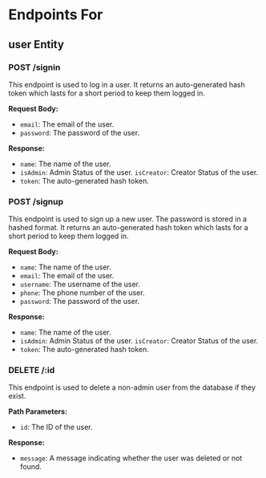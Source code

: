 # Endpoints For

## user Entity

### POST /signin

This endpoint is used to log in a user. It returns an auto-generated hash token which lasts for a short period to keep them logged in.

**Request Body:**

- `email`: The email of the user.
- `password`: The password of the user.

**Response:**

- `name`: The name of the user.
- `isAdmin`: Admin Status of the user.
  `isCreator`: Creator Status of the user.
- `token`: The auto-generated hash token.

### POST /signup

This endpoint is used to sign up a new user. The password is stored in a hashed format. It returns an auto-generated hash token which lasts for a short period to keep them logged in.

**Request Body:**

- `name`: The name of the user.
- `email`: The email of the user.
- `username`: The username of the user.
- `phone`: The phone number of the user.
- `password`: The password of the user.

**Response:**

- `name`: The name of the user.
- `isAdmin`: Admin Status of the user.
  `isCreator`: Creator Status of the user.
- `token`: The auto-generated hash token.

### DELETE /:id

This endpoint is used to delete a non-admin user from the database if they exist.

**Path Parameters:**

- `id`: The ID of the user.

**Response:**

- `message`: A message indicating whether the user was deleted or not found.
